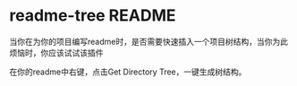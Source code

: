 # readme-tree README
当你在为你的项目编写readme时，是否需要快速插入一个项目树结构，当你为此烦恼时，你应该试试该插件

在你的readme中右键，点击Get Directory Tree，一键生成树结构。